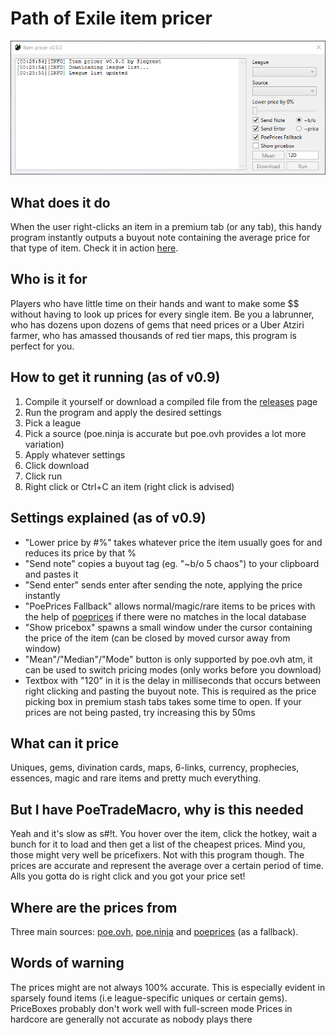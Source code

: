 # Path of Exile item pricer

![Item pricer v0.9.0](screenshots/mainmenu.png)

## What does it do
When the user right-clicks an item in a premium tab (or any tab), this handy program instantly outputs a buyout note containing the average price for that type of item.
Check it in action [here](https://www.youtube.com/watch?v=Y0WsRWPG4P8).

## Who is it for
Players who have little time on their hands and want to make some $$ without having to look up prices for every single item.
Be you a labrunner, who has dozens upon dozens of gems that need prices or a Uber Atziri farmer, who has amassed thousands of red tier maps, this program is perfect for you.

## How to get it running (as of v0.9)
1. Compile it yourself or download a compiled file from the [releases](https://github.com/siegrest/Pricer/releases/latest) page
2. Run the program and apply the desired settings
3. Pick a league
4. Pick a source (poe.ninja is accurate but poe.ovh provides a lot more variation)
5. Apply whatever settings
6. Click download
7. Click run
8. Right click or Ctrl+C an item (right click is advised)

## Settings explained (as of v0.9)
* "Lower price by #%" takes whatever price the item usually goes for and reduces its price by that % 
* "Send note" copies a buyout tag (eg. "~b/o 5 chaos") to your clipboard and pastes it
* "Send enter" sends enter after sending the note, applying the price instantly
* "PoePrices Fallback" allows normal/magic/rare items to be prices with the help of [poeprices](https://www.poeprices.info/) if there were no matches in the local database
* "Show pricebox" spawns a small window under the cursor containing the price of the item (can be closed by moved cursor away from window)
* "Mean"/"Median"/"Mode" button is only supported by poe.ovh atm, it can be used to switch pricing modes (only works before you download)
* Textbox with "120" in it is the delay in milliseconds that occurs between right clicking and pasting the buyout note. This is required as the price picking box in premium stash tabs takes some time to open. If your prices are not being pasted, try increasing this by 50ms

## What can it price
Uniques, gems, divination cards, maps, 6-links, currency, prophecies, essences, magic and rare items and pretty much everything.

## But I have PoeTradeMacro, why is this needed
Yeah and it's slow as s#!t.
You hover over the item, click the hotkey, wait a bunch for it to load and then get a list of the cheapest prices.
Mind you, those might very well be pricefixers.
Not with this program though.
The prices are accurate and represent the average over a certain period of time.
Alls you gotta do is right click and you got your price set!

## Where are the prices from
Three main sources: [poe.ovh](http://poe.ovh), [poe.ninja](http://poe.ninja) and [poeprices](https://www.poeprices.info/) (as a fallback).

## Words of warning
The prices might are not always 100% accurate.
This is especially evident in sparsely found items (i.e league-specific uniques or certain gems).
PriceBoxes probably don't work well with full-screen mode
Prices in hardcore are generally not accurate as nobody plays there
